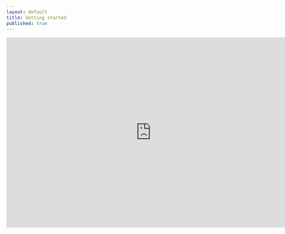 ```yaml
---
layout: default
title: Getting started
published: true
---
```


<iframe src="https://docs.google.com/forms/d/1EsYL7ehcoWu3qchOJc5nLrbEihV9eN5GHEKRCh7mCkk/viewform?embedded=true" width="760" height="500" frameborder="0" marginheight="0" marginwidth="0">Loading...</iframe>
